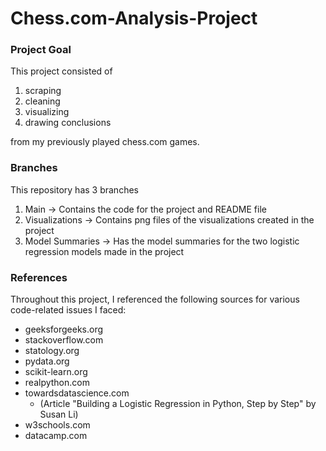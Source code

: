 # Chess.com-Analysis-Project

### Project Goal
This project consisted of 
  1. scraping 
  2. cleaning 
  3. visualizing
  4. drawing conclusions 
  
from my previously played chess.com games. 

### Branches

This repository has 3 branches
  1. Main -> Contains the code for the project and README file
  2. Visualizations -> Contains png files of the visualizations created in the project
  3. Model Summaries -> Has the model summaries for the two logistic regression models made in the project

### References
Throughout this project, I referenced the following sources for various code-related issues I faced:

* geeksforgeeks.org
* stackoverflow.com
* statology.org
* pydata.org
* scikit-learn.org
* realpython.com
* towardsdatascience.com 
  * (Article "Building a Logistic Regression in Python, Step by Step" by Susan Li)
* w3schools.com
* datacamp.com
